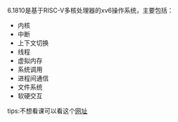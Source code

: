 6.1810是基于RISC-V多核处理器的xv6操作系统，主要包括：
- 内核
- 中断
- 上下文切换
- 线程
- 虚拟内存
- 系统调用
- 进程间通信
- 文件系统
- 软硬交互

tips:不想看课可以看这个[网址](https://mit-public-courses-cn-translatio.gitbook.io/mit6-s081/)
